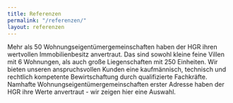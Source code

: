 ```yaml
---
title: Referenzen
permalink: "/referenzen/"
layout: referenzen
---
```


Mehr als 50 Wohnungseigentümergemeinschaften haben der HGR ihren wertvollen Immobilienbesitz anvertraut.
Das sind sowohl kleine feine Villen mit 6 Wohnungen, als auch große Liegenschaften mit 250 Einheiten. Wir bieten unseren anspruchsvollen Kunden eine kaufmännisch, technisch und rechtlich kompetente Bewirtschaftung durch qualifizierte Fachkräfte.
Namhafte Wohnungseigentümergemeinschaften erster Adresse haben der HGR ihre Werte anvertraut - wir zeigen hier eine Auswahl.